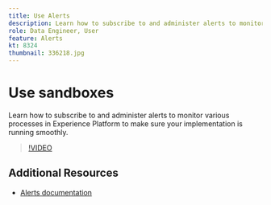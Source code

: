 ```yaml
---
title: Use Alerts
description: Learn how to subscribe to and administer alerts to monitor various processes in Experience Platform to make sure your implementation is running smoothly.
role: Data Engineer, User
feature: Alerts
kt: 8324
thumbnail: 336218.jpg
---
```

# Use sandboxes

Learn how to subscribe to and administer alerts to monitor various processes in Experience Platform to make sure your implementation is running smoothly.

>[!VIDEO](https://video.tv.adobe.com/v/336218?quality=12&learn=on)

## Additional Resources

* [Alerts documentation](https://experienceleague.adobe.com/docs/experience-platform/observability/home.html)
